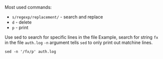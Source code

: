 Most used commands:

* `s/regexp/replacement/` - search and replace
* `d` - delete
* `p` - print

Use sed to search for specific lines in the file
Example, search for string `fx` in the file `auth.log`
`-n` argument tells `sed` to only print out matchine lines.
```
sed -n '/fx/p' auth.log
```
